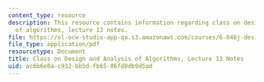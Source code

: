 ```yaml
---
content_type: resource
description: This resource contains information regarding class on design and analysis
  of algorithms, lecture 13 notes.
file: https://ol-ocw-studio-app-qa.s3.amazonaws.com/courses/6-046j-design-and-analysis-of-algorithms-spring-2015/ac6b6e8ac932bb5dfb6506fd0db9d5ad_MIT6_046JS15_lec13.pdf
file_type: application/pdf
resourcetype: Document
title: Class on Design and Analysis of Algorithms, Lecture 13 Notes
uid: ac6b6e8a-c932-bb5d-fb65-06fd0db9d5ad
---
```

